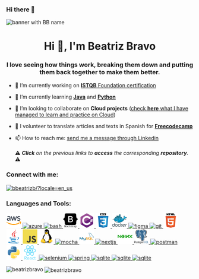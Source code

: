 ### Hi there 👋

<!--
**BeatrizBravo/BeatrizBravo** is a ✨ _special_ ✨ repository because its `README.md` (this file) appears on your GitHub profile.

Here are some ideas to get you started:

- 🔭 I’m currently working on ISTQB foundation certificacion. 
- 🌱 I’m currently learning **Java**
- 👯 I’m looking to collaborate on project 
- 🤔 I’m looking for help with ...
- 💬 Ask me about ...
[ISTQB Foundation certification](https://github.com/BeatrizBravo/ISTQBpreparation)
- 📫 How to reach me: https://www.linkedin.com/in/bbeatrizb/

 -->


![banner with BB name](https://media.licdn.com/dms/image/D4E16AQF9xe_qj6qxxQ/profile-displaybackgroundimage-shrink_350_1400/0/1692976297043?e=1698883200&v=beta&t=O5fC-0I2BVsCWmEwPrVRIcz5dFUjd2eRK_Uqt-Zc8VY)

<!-- Generado con https://rahuldkjain.github.io/gh-profile-readme-generator/ -->

<h1 align="center">Hi 👋, I'm Beatriz Bravo</h1>
<h3 align="center">I love seeing how things work, breaking them down and putting them back together to make them better.</h3>

- 🔭 I’m currently working on [**ISTQB** Foundation certification](https://github.com/BeatrizBravo/ISTQBpreparation)

- 🌱 I’m currently learning **[Java](https://github.com/BeatrizBravo/OCA-Java)** and **[Python](https://github.com/BeatrizBravo/python)**


- 👯 I’m looking to collaborate on **Cloud projects**    ([check **here** what I have managed to learn and practice on Cloud]())

- 📝 I volunteer to translate articles and texts in Spanish for [**Freecodecamp**](https://www.freecodecamp.org/espanol/news/author/beatriz/)

- 📫 How to reach me: [send me a message through Linkedin](https://www.linkedin.com/in/bbeatrizb/?locale=en_US)
<br><br>⚠️ _**Click** on the previous links to **access** the corresponding **repository**._ ⚠️<br>

<h3 align="left">Connect with me:</h3>
<p align="left">
<a href="https://linkedin.com/in/bbeatrizb/?locale=en_us" target="blank"><img align="center" src="https://raw.githubusercontent.com/rahuldkjain/github-profile-readme-generator/master/src/images/icons/Social/linked-in-alt.svg" alt="bbeatrizb/?locale=en_us" height="30" width="40" /></a>
</p>

<h3 align="left">Languages and Tools:</h3>
<p align="left"> <a href="https://aws.amazon.com" target="_blank" rel="noreferrer"> <img src="https://raw.githubusercontent.com/devicons/devicon/master/icons/amazonwebservices/amazonwebservices-original-wordmark.svg" alt="aws" width="40" height="40"/> </a> <a href="https://azure.microsoft.com/en-in/" target="_blank" rel="noreferrer"> <img src="https://www.vectorlogo.zone/logos/microsoft_azure/microsoft_azure-icon.svg" alt="azure" width="40" height="40"/> </a> <a href="https://www.gnu.org/software/bash/" target="_blank" rel="noreferrer"> <img src="https://www.vectorlogo.zone/logos/gnu_bash/gnu_bash-icon.svg" alt="bash" width="40" height="40"/> </a> <a href="https://getbootstrap.com" target="_blank" rel="noreferrer"> <img src="https://raw.githubusercontent.com/devicons/devicon/master/icons/bootstrap/bootstrap-plain-wordmark.svg" alt="bootstrap" width="40" height="40"/> </a> <a href="https://www.w3schools.com/cs/" target="_blank" rel="noreferrer"> <img src="https://raw.githubusercontent.com/devicons/devicon/master/icons/csharp/csharp-original.svg" alt="csharp" width="40" height="40"/> </a> <a href="https://www.w3schools.com/css/" target="_blank" rel="noreferrer"> <img src="https://raw.githubusercontent.com/devicons/devicon/master/icons/css3/css3-original-wordmark.svg" alt="css3" width="40" height="40"/> </a> <a href="https://www.docker.com/" target="_blank" rel="noreferrer"> <img src="https://raw.githubusercontent.com/devicons/devicon/master/icons/docker/docker-original-wordmark.svg" alt="docker" width="40" height="40"/> </a> <a href="https://www.figma.com/" target="_blank" rel="noreferrer"> <img src="https://www.vectorlogo.zone/logos/figma/figma-icon.svg" alt="figma" width="40" height="40"/> </a> <a href="https://git-scm.com/" target="_blank" rel="noreferrer"> <img src="https://www.vectorlogo.zone/logos/git-scm/git-scm-icon.svg" alt="git" width="40" height="40"/> </a> <a href="https://www.w3.org/html/" target="_blank" rel="noreferrer"> <img src="https://raw.githubusercontent.com/devicons/devicon/master/icons/html5/html5-original-wordmark.svg" alt="html5" width="40" height="40"/> </a> <a href="https://www.java.com" target="_blank" rel="noreferrer"> <img src="https://raw.githubusercontent.com/devicons/devicon/master/icons/java/java-original.svg" alt="java" width="40" height="40"/> </a> <a href="https://developer.mozilla.org/en-US/docs/Web/JavaScript" target="_blank" rel="noreferrer"> <img src="https://raw.githubusercontent.com/devicons/devicon/master/icons/javascript/javascript-original.svg" alt="javascript" width="40" height="40"/> </a> <a href="https://www.linux.org/" target="_blank" rel="noreferrer"> <img src="https://raw.githubusercontent.com/devicons/devicon/master/icons/linux/linux-original.svg" alt="linux" width="40" height="40"/> </a> <a href="https://mochajs.org" target="_blank" rel="noreferrer"> <img src="https://www.vectorlogo.zone/logos/mochajs/mochajs-icon.svg" alt="mocha" width="40" height="40"/> </a> <a href="https://www.mysql.com/" target="_blank" rel="noreferrer"> <img src="https://raw.githubusercontent.com/devicons/devicon/master/icons/mysql/mysql-original-wordmark.svg" alt="mysql" width="40" height="40"/> </a> <a href="https://nextjs.org/" target="_blank" rel="noreferrer"> <img src="https://cdn.worldvectorlogo.com/logos/nextjs-2.svg" alt="nextjs" width="40" height="40"/> </a> <a href="https://www.nginx.com" target="_blank" rel="noreferrer"> <img src="https://raw.githubusercontent.com/devicons/devicon/master/icons/nginx/nginx-original.svg" alt="nginx" width="40" height="40"/> </a> <a href="https://www.postgresql.org" target="_blank" rel="noreferrer"> <img src="https://raw.githubusercontent.com/devicons/devicon/master/icons/postgresql/postgresql-original-wordmark.svg" alt="postgresql" width="40" height="40"/> </a> <a href="https://postman.com" target="_blank" rel="noreferrer"> <img src="https://www.vectorlogo.zone/logos/getpostman/getpostman-icon.svg" alt="postman" width="40" height="40"/> </a> <a href="https://www.python.org" target="_blank" rel="noreferrer"> <img src="https://raw.githubusercontent.com/devicons/devicon/master/icons/python/python-original.svg" alt="python" width="40" height="40"/> </a> <a href="https://reactjs.org/" target="_blank" rel="noreferrer"> <img src="https://raw.githubusercontent.com/devicons/devicon/master/icons/react/react-original-wordmark.svg" alt="react" width="40" height="40"/> </a> <a href="https://www.selenium.dev" target="_blank" rel="noreferrer"> <img src="https://raw.githubusercontent.com/detain/svg-logos/780f25886640cef088af994181646db2f6b1a3f8/svg/selenium-logo.svg" alt="selenium" width="40" height="40"/> </a> <a href="https://spring.io/" target="_blank" rel="noreferrer"> <img src="https://www.vectorlogo.zone/logos/springio/springio-icon.svg" alt="spring" width="40" height="40"/> </a> <a href="https://www.sqlite.org/" target="_blank" rel="noreferrer"> <img src="https://www.vectorlogo.zone/logos/sqlite/sqlite-icon.svg" alt="sqlite" width="40" height="40"/> </a> <a href="https://www.terraform.io/" target="_blank" rel="noreferrer"><img src="https://img.icons8.com/?size=512&id=WncR8Bcg5nE9&format=png" alt="sqlite" width="40" height="40"/> </a><a href="https://www.ansible.com/" target="_blank" rel="noreferrer"><img src="https://img.icons8.com/?size=512&id=iGCCE2iEmh2u&format=png" alt="sqlite" width="40" height="40"/> </a></p>

<p><img align="left" src="https://github-readme-stats.vercel.app/api/top-langs?username=beatrizbravo&show_icons=true&locale=en&layout=compact" alt="beatrizbravo" /></p>

<p>&nbsp;<img align="center" src="https://github-readme-stats.vercel.app/api?username=beatrizbravo&show_icons=true&locale=en" alt="beatrizbravo" /></p>
